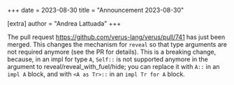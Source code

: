 +++
date = 2023-08-30
title = "Announcement 2023-08-30"

[extra]
author = "Andrea Lattuada"
+++

<p>The pull request <a href="https://github.com/verus-lang/verus/pull/741">https://github.com/verus-lang/verus/pull/741</a> has just been merged. This changes the mechanism for <code>reveal</code> so that type arguments are not required anymore (see the PR for details). This is a breaking change, because, in an impl for type <code>A</code>, <code>Self::</code> is not supported anymore in the argument to reveal/reveal_with_fuel/hide; you can replace it with <code>A::</code> in an <code>impl A</code> block, and with <code>&lt;A as Tr&gt;::</code> in an <code>impl Tr for A</code> block.</p>
